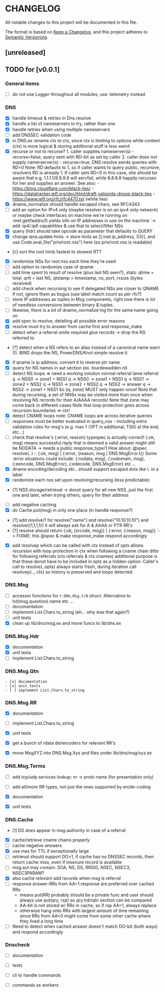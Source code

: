 # CHANGELOG

All notable changes to this project will be documented in this file.

The format is based on [Keep a Changelog](https://keepachangelog.com/en/1.0.0/),
and this project adheres to [Semantic Versioning](https://semver.org/spec/v2.0.0.html).

## [unreleased]

## TODO for [v0.0.1]

### General items
- [ ] do not use Logger throughout all modules, use :telemetry instead


### DNS
- [x] handle timeout & retries in Dns.resolve
- [x] handle a list of nameservers to try, rather than one
- [x] handle retries when using multiple nameservers
- [ ] add DNSSEC validation code
- [x] in DNS.ex rename ctx to ctx, since ctx is limiting to options while
      context (ctx) is more logical & storing additional stuff is less weird
- [x] recurse or not to recurse?
      1. caller supplies nameserver(s)
         - recurse=false, query sent with RD-bit as set by caller
      2. caller does not supply namerserver(s)
         - recurse=true, DNS.resolve sends queries with RD=0
      Note: RD defaults to 1, so if caller wants to query public, recursive,
      resolvers RD is already 1.  If caller sets RD=0 in this case, she should
      be aware that e.g. 1.1.1.1/9.9.9.9 will servfail, while 8.8.8.8 happily
      recurses for her and supplies an answer.
      See also:
      - https://blog.cloudflare.com/black-lies/
      - https://datatracker.ietf.org/doc/html/draft-valsorda-dnsop-black-lies
      - https://www.ietf.org/rfc/rfc4470.txt (white lies)
- [x] dname_normalize should handle escaped chars, see RFC4343
- [ ] add an option for IPv4 only (maybe resolver is on an ipv4 only network)
      or maybe check interfaces on machine we're running on
      :inet.getifaddrs/0 yields info on IP addresses in use on the machine
      `-> add :ip4/:ip6 capabilities & use that to select/filter NSs
- [x] query (hdr) should take opcode as parameter that defaults to QUERY
- [x] change iana.update hints -> store hints as [{:inet.ip_address, 53}], and
      use Code.eval_file("priv/root.nss") here (so priv/root.nss is readable)
- [c] sort the root hints fastest to slowest RTT
- [x] randomize NSs for root.nss each time they're used
- [ ] add option to randomize case of qname
- [ ] add time spent to result of resolve (plus last NS seen?),
      stats: qtime = total, qrtt = last NS, qtstamp = timestamp, ns, port, rxsize (bytes received)
- [ ] add check when recursing to see if delegated NSs are closer to QNAME
      if not, ignore them as bogus (use label match count as per rfc?)
- [ ] store IP addresses as tuples in Msg components, right now there is lot
      of needless conversions between binary & tuples.
- [ ] likewise, there is a lot of dname_normalize'ing for the same name going on
- [x] add spec to resolve, detailing all possible error reasons
- [x] resolve must try to answer from cache first and response_make
- [ ] detect when a referral omits required glue records -> drop the NS
      referred to
- [?] detect when a NS refers to an alias instead of a canonical name
      warn (!). BIND drops the NS, PowerDNS/Knot simple resolve it.
- [x] if qname is ip address, convert it to reverse ptr name
- [x] query for NS names in aut section (ex. tourdewadden.nl)
- [ ] detect NS loops => need a working solution
      normal referral                  lame referral
      q -> NSS0 -> zone1 + NSS1        q -> NSS0 -> zone1 + NSS1
      q -> NSS1 -> zone2 + NSS2        q -> NSS1 -> zone2 + NSS2
      q -> NSS2 -> answer              q -> NSS2 -> zone1 + NSS1
      So {q, zone<x>} MUST only happen once!
      Note that during recursing, a set of NNSx may be visited more
      than once when resolving NS records for their A/AAAA records!
      Note that zone<x> may come back in different cases
      Note that loop protection goes across recursion boundaries => ctx!
- [x] detect CNAME loops
      note: CNAME loops are across iterative queries
- [ ] responses must be better evaluated in query_nss
      - including extra validation rules for msg's (e.g. max 1 :OPT in additional, TSIG
        at the end, etc...)
- [ ] check that resolve's {:error, reason} typespec is actually correct!
      {:ok, msg} means successful reply that is deemed a valid answer
      might still be NODATA -> needs a public response_type/1
      How about: @spec resolve(..) :: {:ok, msg} | {:error, {reason, msg | DNS.MsgError.t}}
      Some :error situations could include: {:nodata, msg}, {:nxdomain, msg},
      {:eencode, DNS.MsgError), {:edecode, DNS.MsgError} etc ...
- [x] dname encoding/decoding etc.. should support escaped dots like \\. in a label
- [x] randomize each nss set upon resolving/recursing (less predictable)
- [?] NSS storage/retrieval -> donot query for all new NSS, just the first
      one and later, when trying others, query for their address
- [ ] add negative caching
- [x] do Cache.put(msg) in only one place (in handle response?)
- [?] add resolve/1 for resolve("name") and resolve("10.10.10.10") and resolve({1,1,1,1})
      it will always ask for A & AAAA or PTR RR's
- [?] resolve should return {:ok, {xrcode, msg}} | {:error, {:reason, msg}}
      `-> FIXME: this @spec & make response_make respond accordingly
- [x] add resolvep which can be called with ctx instead of opts
      allows recursion with loop protection in ctx when following a cname chain
      ditto for following referrals (ctx.referrals & ctx.cnames)
      additional purpose is that these donot have to be included in opts as a
      hidden option. Caller's call to resolve(..opts) always starts fresh,
      during iteration call resolvep(.., ctx) so history is preserved and loops
      detected.

### DNS.Msg
- [ ] accessor functions for `t:DNS.Msg.t/0` struct.
      Alternative to hd(msg.question).name etc ...
- [ ] documentation
- [ ] implement List.Chars.to_string (eh... why was that again?)
- [ ] unit tests
- [x] clean up lib/dns/msg.ex and move funcs to lib/dns.ex

### DNS.Msg.Hdr
- [x] documentation
- [x] unit tests
- [ ] implement List.Chars.to_string

### DNS.Msg.Qtn
    - [x] documentation
    - [x] unit tests
    - [ ] implement List.Chars.to_string

### DNS.Msg.RR
- [x] documentation
- [ ] implement List.Chars.to_string
- [x] unit tests
- [x] get a bunch of rdata de/encoders for relevant RR's
- [x] move MsgXYZ into DNS.Msg.Xyz and files under lib/dns/msg/xyz.ex


### DNS.Msg.Terms
- [ ] add tcp/udp services lookup: nr -> proto name (for presentation only)
- [ ] add all/more RR types, not just the ones supported by en/de-coding
- [x] documentation
- [x] unit tests


### DNS.Cache
- [!] DS does appear in msg.authority in case of a referral
- [x] cache/retrieve cname chains properly
- [ ] cache negative answers
- [x] use max for TTL if exceptionally large
- [ ] retrieval should support DO=1, if cache has no DNSSEC records,
      then return cache miss, even if insecure record is available
- [ ] msg.aut may contain: SOA, NS, DS, RRSIG, NSEC, NSEC3, NSEC3PARAM?
- [x] also cache *relevant* add records when msg is referral
- [ ] response answer-RRs from AA=1 response are preferred over cached RRs
     - means put(RR) probably should be a private func and user should
       always use put(qry, rsp) so qry.hdr/qtn section can be compared
     - AA-bit is not stored w/ RRs in cache, so if rsp AA=1, always replace
     - otherwise hang onto RRs with largest amount of time remaining since RRs
           from AA=0 might come from some other cache where they lived a long time
- [ ] Need to detect when cached answer doesn't match DO-bit (both ways)
      and respond accordingly

### Dnscheck
- [ ] documentation
- [ ] tests
- [ ] cli to handle commands
- [ ] commands as workers

